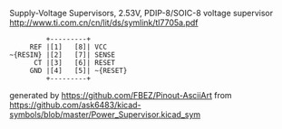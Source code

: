 Supply-Voltage Supervisors, 2.53V, PDIP-8/SOIC-8
voltage supervisor
http://www.ti.com.cn/cn/lit/ds/symlink/tl7705a.pdf


	         +---------+
	     REF |[1]   [8]| VCC
	~{RESIN} |[2]   [7]| SENSE
	      CT |[3]   [6]| RESET
	     GND |[4]   [5]| ~{RESET}
	         +---------+


generated by https://github.com/FBEZ/Pinout-AsciiArt from https://github.com/ask6483/kicad-symbols/blob/master/Power_Supervisor.kicad_sym